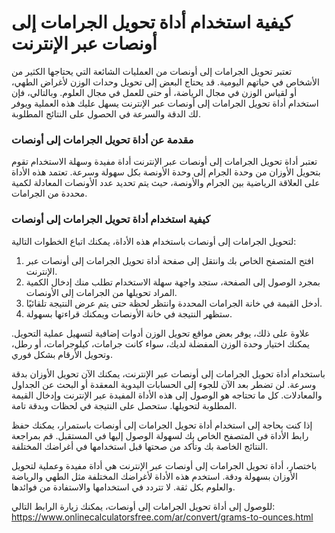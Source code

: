 كيفية استخدام أداة تحويل الجرامات إلى أونصات عبر الإنترنت
=========================================================

تعتبر تحويل الجرامات إلى أونصات من العمليات الشائعة التي يحتاجها الكثير من الأشخاص في حياتهم اليومية. قد يحتاج البعض إلى تحويل وحدات الوزن لأغراض الطهي، أو لقياس الوزن في مجال الرياضة، أو حتى للعمل في مجال العلوم. وبالتالي، فإن استخدام أداة تحويل الجرامات إلى أونصات عبر الإنترنت يسهل عليك هذه العملية ويوفر لك الدقة والسرعة في الحصول على النتائج المطلوبة.

### مقدمة عن أداة تحويل الجرامات إلى أونصات

تعتبر أداة تحويل الجرامات إلى أونصات عبر الإنترنت أداة مفيدة وسهلة الاستخدام تقوم بتحويل الأوزان من وحدة الجرام إلى وحدة الأونصة بكل سهولة وسرعة. تعتمد هذه الأداة على العلاقة الرياضية بين الجرام والأونصة، حيث يتم تحديد عدد الأونصات المعادلة لكمية محددة من الجرامات.

### كيفية استخدام أداة تحويل الجرامات إلى أونصات

لتحويل الجرامات إلى أونصات باستخدام هذه الأداة، يمكنك اتباع الخطوات التالية:

1. افتح المتصفح الخاص بك وانتقل إلى صفحة أداة تحويل الجرامات إلى أونصات عبر الإنترنت.
2. بمجرد الوصول إلى الصفحة، ستجد واجهة سهلة الاستخدام تطلب منك إدخال الكمية المراد تحويلها من الجرامات إلى الأونصات.
3. أدخل القيمة في خانة الجرامات المحددة وانتظر لحظة حتى يتم عرض النتيجة تلقائيًا.
4. ستظهر النتيجة في خانة الأونصات ويمكنك قراءتها بسهولة.

علاوة على ذلك، يوفر بعض مواقع تحويل الوزن أدوات إضافية لتسهيل عملية التحويل. يمكنك اختيار وحدة الوزن المفضلة لديك، سواء كانت جرامات، كيلوجرامات، أو رطل، وتحويل الأرقام بشكل فوري.

باستخدام أداة تحويل الجرامات إلى أونصات عبر الإنترنت، يمكنك الآن تحويل الأوزان بدقة وسرعة. لن تضطر بعد الآن للجوء إلى الحسابات اليدوية المعقدة أو البحث عن الجداول والمعادلات. كل ما تحتاجه هو الوصول إلى هذه الأداة المفيدة عبر الإنترنت وإدخال القيمة المطلوبة لتحويلها. ستحصل على النتيجة في لحظات وبدقة تامة.

إذا كنت بحاجة إلى استخدام أداة تحويل الجرامات إلى أونصات باستمرار، يمكنك حفظ رابط الأداة في المتصفح الخاص بك لسهولة الوصول إليها في المستقبل. قم بمراجعة النتائج الخاصة بك وتأكد من صحتها قبل استخدامها في أغراضك المختلفة.

باختصار، أداة تحويل الجرامات إلى أونصات عبر الإنترنت هي أداة مفيدة وعملية لتحويل الأوزان بسهولة ودقة. استخدم هذه الأداة لأغراضك المختلفة مثل الطهي والرياضة والعلوم بكل ثقة. لا تتردد في استخدامها والاستفادة من فوائدها.

للوصول إلى أداة تحويل الجرامات إلى أونصات، يمكنك زيارة الرابط التالي: <https://www.onlinecalculatorsfree.com/ar/convert/grams-to-ounces.html>